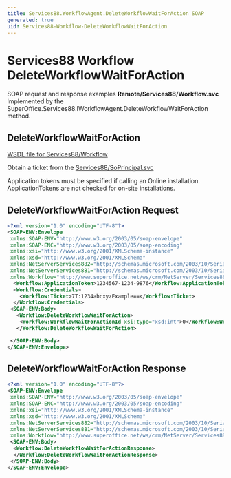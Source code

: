 ```yaml
---
title: Services88.WorkflowAgent.DeleteWorkflowWaitForAction SOAP
generated: true
uid: Services88-Workflow-DeleteWorkflowWaitForAction
---
```


# Services88 Workflow DeleteWorkflowWaitForAction

SOAP request and response examples **Remote/Services88/Workflow.svc**
Implemented by the <see cref="M:SuperOffice.Services88.IWorkflowAgent.DeleteWorkflowWaitForAction">SuperOffice.Services88.IWorkflowAgent.DeleteWorkflowWaitForAction</see> method.

## DeleteWorkflowWaitForAction





[WSDL file for Services88/Workflow](../Services88-Workflow.md)

Obtain a ticket from the [Services88/SoPrincipal.svc](../SoPrincipal/index.md)

Application tokens must be specified if calling an Online installation. ApplicationTokens are not checked for on-site installations.

## DeleteWorkflowWaitForAction Request

```xml
<?xml version="1.0" encoding="UTF-8"?>
<SOAP-ENV:Envelope
 xmlns:SOAP-ENV="http://www.w3.org/2003/05/soap-envelope"
 xmlns:SOAP-ENC="http://www.w3.org/2003/05/soap-encoding"
 xmlns:xsi="http://www.w3.org/2001/XMLSchema-instance"
 xmlns:xsd="http://www.w3.org/2001/XMLSchema"
 xmlns:NetServerServices882="http://schemas.microsoft.com/2003/10/Serialization/Arrays"
 xmlns:NetServerServices881="http://schemas.microsoft.com/2003/10/Serialization/"
 xmlns:Workflow="http://www.superoffice.net/ws/crm/NetServer/Services88">
  <Workflow:ApplicationToken>1234567-1234-9876</Workflow:ApplicationToken>
  <Workflow:Credentials>
    <Workflow:Ticket>7T:1234abcxyzExample==</Workflow:Ticket>
  </Workflow:Credentials>
 <SOAP-ENV:Body>
   <Workflow:DeleteWorkflowWaitForAction>
    <Workflow:WorkflowWaitForActionId xsi:type="xsd:int">0</Workflow:WorkflowWaitForActionId>
   </Workflow:DeleteWorkflowWaitForAction>

 </SOAP-ENV:Body>
</SOAP-ENV:Envelope>

```


## DeleteWorkflowWaitForAction Response

```xml
<?xml version="1.0" encoding="UTF-8"?>
<SOAP-ENV:Envelope
 xmlns:SOAP-ENV="http://www.w3.org/2003/05/soap-envelope"
 xmlns:SOAP-ENC="http://www.w3.org/2003/05/soap-encoding"
 xmlns:xsi="http://www.w3.org/2001/XMLSchema-instance"
 xmlns:xsd="http://www.w3.org/2001/XMLSchema"
 xmlns:NetServerServices882="http://schemas.microsoft.com/2003/10/Serialization/Arrays"
 xmlns:NetServerServices881="http://schemas.microsoft.com/2003/10/Serialization/"
 xmlns:Workflow="http://www.superoffice.net/ws/crm/NetServer/Services88">
 <SOAP-ENV:Body>
  <Workflow:DeleteWorkflowWaitForActionResponse>
  </Workflow:DeleteWorkflowWaitForActionResponse>
 </SOAP-ENV:Body>
</SOAP-ENV:Envelope>

```

